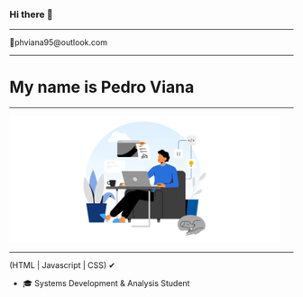 ### Hi there 👋
<hr>
📧phviana95@outlook.com
<hr>
<h1>My name is Pedro Viana</h1>
<hr> <img src="https://github.com/pedroviana04/pedroviana04/blob/main/codeimg.jpg" alt="codeguy" width="480px" height="224px" margin="auto">
<hr> 
 (HTML |  Javascript | CSS) ✔
 
<ul>
 <li>🎓 Systems Development & Analysis Student </li>
</ul>
<!--
**pedroviana04/pedroviana04** is a ✨ _special_ ✨ repository because its `README.md` (this file) appears on your GitHub profile.

Here are some ideas to get you started:

- 🔭 I’m currently working on ...
- 🌱 I’m currently learning ...
- 👯 I’m looking to collaborate on ...
- 🤔 I’m looking for help with ...
- 💬 Ask me about ...
- 📫 How to reach me: ...
- 😄 Pronouns: ...
- ⚡ Fun fact: ...
-->

